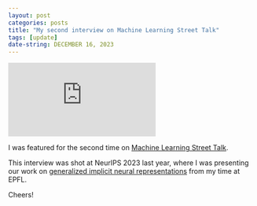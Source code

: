 ```yaml
---
layout: post
categories: posts
title: "My second interview on Machine Learning Street Talk"
tags: [update]
date-string: DECEMBER 16, 2023
---
```


<div class='video-container'>
    <iframe src="https://www.youtube-nocookie.com/embed/v5NysEyZkl0" frameborder="0" allowfullscreen></iframe>
</div>

I was featured for the second time on [Machine Learning Street Talk](https://www.youtube.com/channel/UCMLtBahI5DMrt0NPvDSoIRQ).

This interview was shot at NeurIPS 2023 last year, where I was presenting our work on 
[generalized implicit neural representations](https://arxiv.org/abs/2205.15674) from my time at EPFL.

Cheers!     
